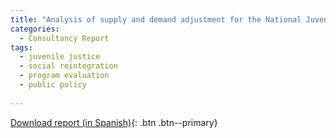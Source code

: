 ```yaml
---
title: "Analysis of supply and demand adjustment for the National Juvenile Justice Social Reintegration Service in Chile"
categories:
  - Consultancy Report
tags:
  - juvenile justice
  - social reintegration
  - program evaluation
  - public policy
  
---
```

[Download report (in Spanish)](https://github.com/alvaroeh/alvaroeh.github.io/blob/master/assets/Informe_Demanda_y_Anexos_25012021.pdf){: .btn .btn--primary}
